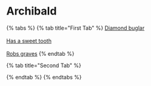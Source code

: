 # Archibald

{% tabs %}
{% tab title="First Tab" %}
[Diamond buglar](https://armless-detective-wiki-1.gitbook.io/armless-detective-wiki/clues/hallowen-clues-2025/diamond-buglar)\
\
[Has a sweet tooth](https://armless-detective-wiki-1.gitbook.io/armless-detective-wiki/clues/hallowen-clues-2025/has-a-sweet-tooth)\
\
[Robs graves](https://armless-detective-wiki-1.gitbook.io/armless-detective-wiki/clues/hallowen-clues-2025/robs-graves)
{% endtab %}

{% tab title="Second Tab" %}

{% endtab %}
{% endtabs %}
